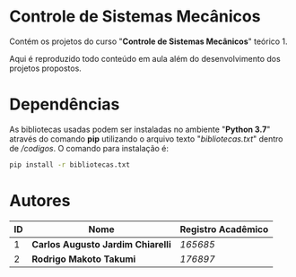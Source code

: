 # Controle de Sistemas Mecânicos

Contém os projetos do curso "**Controle de Sistemas Mecânicos**" teórico 1.

Aqui é reproduzido todo conteúdo em aula além do desenvolvimento dos projetos propostos.

# Dependências

As bibliotecas usadas podem ser instaladas no ambiente "**Python 3.7**" através do comando **pip** utilizando o arquivo texto "*bibliotecas.txt*" dentro de */codigos*. O comando para instalação é:

```sh
pip install -r bibliotecas.txt
```

# Autores

| ID        | Nome      | Registro Acadêmico |
| ------|-----|-----|
| 1  	| **Carlos Augusto Jardim Chiarelli** 	| *165685* 	|
| 2  	| **Rodrigo Makoto Takumi** 	| *176897* 	|